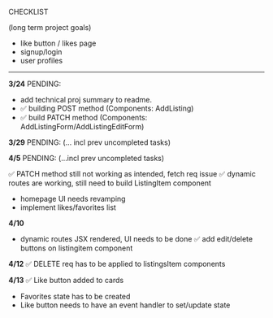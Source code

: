 CHECKLIST 

(long term project goals)
- like button / likes page
- signup/login
- user profiles

----------------------------------------------

**3/24**
PENDING:

- add technical proj summary to readme.
- ✅ building POST method 
(Components: AddListing)
- ✅ build PATCH method 
(Components: AddListingForm/AddListingEditForm)

**3/29** 
PENDING:
(... incl prev uncompleted tasks)


**4/5**
PENDING: 
(...incl prev uncompleted tasks)

✅ PATCH method still not working as intended, fetch req issue
✅ dynamic routes are working, still need to build ListingItem component
- homepage UI needs revamping
- implement likes/favorites list 


**4/10**
- dynamic routes JSX rendered, UI needs to be done 
✅ add edit/delete buttons on listingitem component

**4/12**
✅ DELETE req has to be applied to listingsItem components

**4/13**
✅ Like button added to cards
- Favorites state has to be created
- Like button needs to have an event handler to set/update state